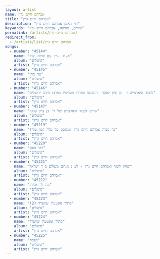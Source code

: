```yaml
---
layout: artist
name: אברהם חיים גרין
title: "אברהם חיים גרין"
description: "דף האמן אברהם חיים גרין"
keywords: "שירים, מוזיקה, אברהם חיים גרין"
permalink: /artists/אברהם-חיים-גרין/
redirect_from:
  - /artists/list/אברהם חיים גרין
songs:
  - number: "45144"
    name: "א.ח. גרין עם שירה ועוד"
    album: "סינגלים"
    artist: "אברהם חיים גרין"
  - number: "45145"
    name: "עד מתי"
    album: "סינגלים"
    artist: "אברהם חיים גרין"
  - number: "45146"
    name: "לכבוד היארצייט ר  בן ציון שנקר- התכנסו ושוררו מעריציו במרכז חיבה ירושלים"
    album: "סינגלים"
    artist: "אברהם חיים גרין"
  - number: "45147"
    name: "שרים לכבוד היארצייט של ר' בן ציון שנקר"
    album: "סינגלים"
    artist: "אברהם חיים גרין"
  - number: "45219"
    name: "בר מצוה אברהם חיים גרין (מבוסס על עלה קטן שלי)"
    album: "סינגלים"
    artist: "אברהם חיים גרין"
  - number: "45220"
    name: "ויהי נועם"
    album: "סינגלים"
    artist: "אברהם חיים גרין"
  - number: "45221"
    name: "יצחק לונגר ואברהם חיים גרין - לע נ מנחם משולם ב ר ישראל"
    album: "סינגלים"
    artist: "אברהם חיים גרין"
  - number: "45222"
    name: "מה לך אליהו"
    album: "סינגלים"
    artist: "אברהם חיים גרין"
  - number: "45223"
    name: "מתוך אונטערן שווערד (2)"
    album: "סינגלים"
    artist: "אברהם חיים גרין"
  - number: "45224"
    name: "מתוך אונטערן שווערד"
    album: "סינגלים"
    artist: "אברהם חיים גרין"
  - number: "45225"
    name: "נשמה"
    album: "סינגלים"
    artist: "אברהם חיים גרין"
---
```

